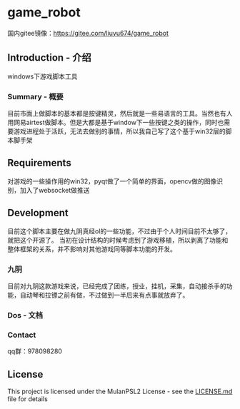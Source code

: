 # game_robot

国内gitee镜像：https://gitee.com/liuyu674/game_robot
## Introduction - 介绍
windows下游戏脚本工具

### Summary - 概要
目前市面上做脚本的基本都是按键精灵，然后就是一些易语言的工具。当然也有人用网易airtest做脚本。但是大都是基于window下一些按键之类的操作，同时也需要游戏进程处于活跃，无法去做别的事情，所以我自己写了这个基于win32层的脚本脚手架

## Requirements
对游戏的一些操作用的win32，pyqt做了一个简单的界面，opencv做的图像识别，加入了websocket做推送

## Development
目前这个脚本主要在做九阴真经ol的一些功能，不过由于个人时间目前不太够了，就把这个开源了。
当初在设计结构的时候考虑到了游戏移植，所以剥离了功能和整体框架的关系，并不影响对其他游戏同等脚本功能的开发。

### 九阴
目前对九阴这款游戏来说，已经完成了团练，授业，挂机，采集，自动接杀手的功能，自动琴和拉镖之前有做，不过做到一半后来有点事就放弃了。

### Dos - 文档


### Contact
qq群：978098280

## License
 
This project is licensed under the MulanPSL2 License - see the [LICENSE.md](LICENSE.md) file for details
